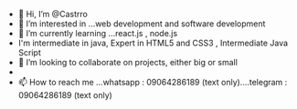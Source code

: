- 👋 Hi, I’m @Castrro
- 👀 I’m interested in ...web development and software development
- 🌱 I’m currently learning ...react.js , node.js
- I'm intermediate in java, Expert in HTML5 and CSS3 , Intermediate Java Script
- 💞️ I’m looking to collaborate on projects, either big or small
- 
- 📫 How to reach me ...whatsapp : 09064286189 (text only)....telegram : 09064286189 (text only)

<!---
Castrro/Castrro is a ✨ special ✨ repository because its `README.md` (this file) appears on your GitHub profile.
You can click the Preview link to take a look at your changes.
--->
